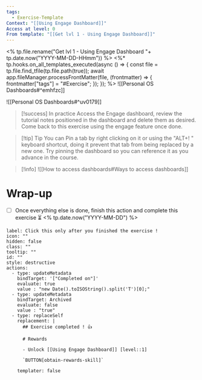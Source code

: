 ```yaml
---
tags:
  - Exercise-Template
Context: "[[Using Engage Dashboard]]"
Access at level: 0
From template: "[[Get lvl 1 - Using Engage Dashboard]]"
---
```

<% tp.file.rename("Get lvl 1 - Using Engage Dashboard "+ tp.date.now("YYYY-MM-DD-HHmm")) %>
<%* tp.hooks.on_all_templates_executed(async () => {
  const file = tp.file.find_tfile(tp.file.path(true));
  await app.fileManager.processFrontMatter(file, (frontmatter) => {
    frontmatter["tags"] = "#Exercise";
  });
}); 
%>
![[Personal OS Dashboards#^emhfzc]]

![[Personal OS Dashboards#^uv0179]]

> [!success] In practice
> Access the Engage dashboard, review the tutorial notes positioned in the dashboard and delete them as desired. Come back to this exercise using the engage feature once done. 

> [!tip] Tip
> You can Pin a tab by right clicking on it or using the "ALT+! " keyboard shortcut, doing it prevent that tab from being replaced by a new one. Try pinning the dashboard so you can reference it as you advance in the course.

> [!info] 
> ![[How to access dashboards#Ways to access dashboards]]
# Wrap-up

- [ ] Once everything else is done, finish this action and complete this exercise ⏳ <% tp.date.now("YYYY-MM-DD") %>

```meta-bind-button
label: Click this only after you finished the exercise !
icon: ""
hidden: false
class: ""
tooltip: ""
id: ""
style: destructive
actions:
  - type: updateMetadata
    bindTarget: '["Completed on"]'
    evaluate: true
    value : "new Date().toISOString().split('T')[0];" 
  - type: updateMetadata
    bindTarget: Archived
    evaluate: false
    value : "true" 
  - type: replaceSelf
    replacement: |
      ## Exercise completed ! 👍 
      
      # Rewards
      
      - Unlock [[Using Engage Dashboard]] [level::1]
      
      `BUTTON[obtain-rewards-skill]`
      
    templater: false
```
